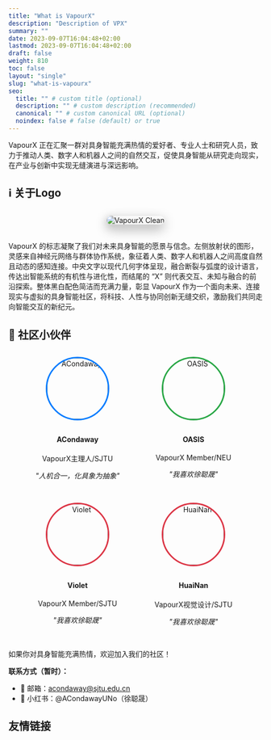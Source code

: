 ```yaml
---
title: "What is VapourX"
description: "Description of VPX"
summary: ""
date: 2023-09-07T16:04:48+02:00
lastmod: 2023-09-07T16:04:48+02:00
draft: false
weight: 810
toc: false
layout: "single"
slug: "what-is-vapourx"
seo:
  title: "" # custom title (optional)
  description: "" # custom description (recommended)
  canonical: "" # custom canonical URL (optional)
  noindex: false # false (default) or true
---
```


VapourX 正在汇聚一群对具身智能充满热情的爱好者、专业人士和研究人员，致力于推动人类、数字人和机器人之间的自然交互，促使具身智能从研究走向现实，在产业与创新中实现无缝演进与深远影响。



## ℹ️ 关于Logo

<div style="text-align: center; margin: 2rem 0;">
  <img src="{{ "vapourx-clean.jpg" | relURL }}" alt="VapourX Clean" style="max-width: 40%; height: auto; border-radius: 15px; box-shadow: 0 8px 25px rgba(0,0,0,0.3); filter: drop-shadow(0 4px 8px rgba(0,0,0,0.2));">
</div>

VapourX 的标志凝聚了我们对未来具身智能的愿景与信念。左侧放射状的图形，灵感来自神经元网络与群体协作系统，象征着人类、数字人和机器人之间高度自然且动态的感知连接。中央文字以现代几何字体呈现，融合断裂与弧度的设计语言，传达出智能系统的有机性与进化性，而结尾的 “X” 则代表交互、未知与融合的前沿探索。整体黑白配色简洁而充满力量，彰显 VapourX 作为一个面向未来、连接现实与虚拟的具身智能社区，将科技、人性与协同创新无缝交织，激励我们共同走向智能交互的新纪元。

## 👥 社区小伙伴

<div style="display: flex; justify-content: center; flex-wrap: wrap; gap: 30px; margin: 30px 0;">

  <!-- ACondaway -->
  <div style="text-align: center; min-width: 200px;">
    <a href="https://github.com/ACondaway" target="_blank">
      <img src="https://avatars.githubusercontent.com/ACondaway?v=4"
           alt="ACondaway"
           style="width: 120px; height: 120px; border-radius: 50%; object-fit: cover; border: 3px solid #007bff; margin-bottom: 10px; cursor: pointer;">
    </a>
    <h4>ACondaway</h4>
    <p>VapourX主理人/SJTU</p>
    <p><em>"人机合一，化具象为抽象"</em></p>
  </div>

  <!-- OASIS -->
  <div style="text-align: center; min-width: 200px;">
    <a href="https://github.com/10-OASIS-01" target="_blank">
      <img src="https://avatars.githubusercontent.com/u/125074201?v=4"
           alt="OASIS"
           style="width: 120px; height: 120px; border-radius: 50%; object-fit: cover; border: 3px solid #28a745; margin-bottom: 10px; cursor: pointer;">
    </a>
    <h4>OASIS</h4>
    <p>VapourX Member/NEU</p>
    <p><em>"我喜欢徐聪晟"</em></p>
  </div>

  <!-- Violet -->
  <div style="text-align: center; min-width: 200px;">
    <a href="https://github.com/VioletEvar" target="_blank">
      <img src="https://avatars.githubusercontent.com/u/113980234?v=4"
           alt="Violet"
           style="width: 120px; height: 120px; border-radius: 50%; object-fit: cover; border: 3px solid #dc3545; margin-bottom: 10px; cursor: pointer;">
    </a>
    <h4>Violet</h4>
    <p>VapourX Member/SJTU</p>
    <p><em>"我喜欢徐聪晟"</em></p>
  </div>

  <!-- HuaiNanPro -->
  <div style="text-align: center; min-width: 200px;">
    <a href="https://github.com/HuaiNanPro" target="_blank">
      <img src="https://avatars.githubusercontent.com/u/165187020?v=4"
           alt="HuaiNan"
           style="width: 120px; height: 120px; border-radius: 50%; object-fit: cover; border: 3px solid #dc3545; margin-bottom: 10px; cursor: pointer;">
    </a>
    <h4>HuaiNan</h4>
    <p>VapourX视觉设计/SJTU</p>
    <p><em>"我喜欢徐聪晟"</em></p>
  </div>

</div>


如果你对具身智能充满热情，欢迎加入我们的社区！

**联系方式（暂时）：**
- 📧 邮箱：acondaway@sjtu.edu.cn
- 📱 小红书：@ACondawayUNo（徐聪晟）

## 友情链接

